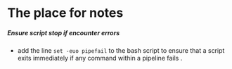 # The place for notes


##### Ensure script stop if encounter errors
- add the line `set -euo pipefail` to the bash script to ensure that a script exits immediately if any command within a pipeline fails .
